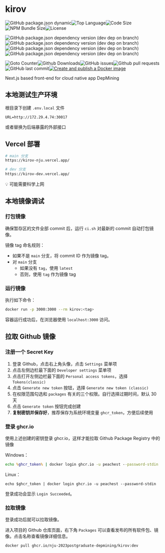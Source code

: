 # kirov

![GitHub package.json dynamic](https://img.shields.io/github/package-json/keywords/NJU-2023Postgraduate-DepMining/kirov)![Top Language](https://img.shields.io/github/languages/top/NJU-2023Postgraduate-DepMining/kirov)![Code Size](https://img.shields.io/github/languages/code-size/NJU-2023Postgraduate-DepMining/kirov)![NPM Bundle Size](https://img.shields.io/bundlephobia/min/kirov?label=npm%20bundle%20size)![License](https://img.shields.io/github/license/NJU-2023Postgraduate-DepMining/kirov)

![GitHub package.json dependency version (dev dep on branch)](https://img.shields.io/github/package-json/dependency-version/NJU-2023Postgraduate-DepMining/kirov/dev/typescript)![GitHub package.json dependency version (dev dep on branch)](https://img.shields.io/github/package-json/dependency-version/NJU-2023Postgraduate-DepMining/kirov/dev/eslint)![GitHub package.json dependency version (dev dep on branch)](https://img.shields.io/github/package-json/dependency-version/NJU-2023Postgraduate-DepMining/kirov/react)![GitHub package.json dependency version (dev dep on branch)](https://img.shields.io/github/package-json/dependency-version/NJU-2023Postgraduate-DepMining/kirov/next)

![Goto Counter](https://img.shields.io/github/search/NJU-2023Postgraduate-DepMining/kirov/goto)![Github Downloads](https://img.shields.io/github/downloads/NJU-2023Postgraduate-DepMining/kirov/total?label=github%20downloads)![GitHub issues](https://img.shields.io/github/issues/NJU-2023Postgraduate-DepMining/kirov)![Github pull requests](https://img.shields.io/github/issues-pr/NJU-2023Postgraduate-DepMining/kirov)![GitHub last commit](https://img.shields.io/github/last-commit/NJU-2023Postgraduate-DepMining/kirov)[![Create and publish a Docker image](https://github.com/NJU-2023Postgraduate-DepMining/kirov/actions/workflows/build-image.yaml/badge.svg?branch=main)](https://github.com/NJU-2023Postgraduate-DepMining/kirov/actions/workflows/build-image.yaml)



Next.js based front-end for cloud native app DepMining

## 本地测试生产环境

根目录下创建 `.env.local` 文件

```
URL=http://172.29.4.74:30017
```

或者替换为后端暴露的外部接口




## Vercel 部署

```sh
# main 分支
https://kirov-nju.vercel.app/

# dev 分支
https://kirov-dev.vercel.app/
```

:bulb: 可能需要科学上网



## 本地镜像调试

###  打包镜像

确保暂存区的文件全部 commit 后，运行 `ci.sh` 对最新的 commit 自动打包镜像。

镜像 tag 命名规则：

* 如果不是 `main` 分支，将 commit ID 作为镜像 tag。
* 对 `main` 分支
  * 如果没有 `tag`，使用 `latest`
  * 否则，使用 `tag` 作为镜像 tag



### 运行镜像

执行如下命令：

```sh
docker run -p 3000:3000 --rm kirov:<tag>
```

容器运行成功后，在浏览器使用 `localhost:3000` 访问。



## 拉取 Github 镜像

### 注册一个 Secret Key

1. 登录 Github，点击右上角头像，点击 `Settings` 菜单项
2. 点击左侧边栏最下面的 `Developer settings` 菜单项
3. 点击打开左侧边栏最下面的 `Personal access tokens`，选择 `Tokens(classic)`
4. 点击 `Generate new token` 按钮，选择 `Generate new token (classic)`
5. 在权限范围勾选和 `packages` 有关的三个权限。自行选择过期时间，默认 30 天
6. 点击 `Generate token` 按钮完成创建
7. **复制密钥并保存好**，推荐保存为系统环境变量 `ghcr_token`，方便后续使用



### 登录 ghcr.io

使用上述创建的密钥登录 ghcr.io，这样才能拉取 Github Package Registry 中的镜像

Windows：

```cmd
echo %ghcr_token% | docker login ghcr.io -u peachest --password-stdin
```

Linux：

```shell
echo $ghcr_token | docker login ghcr.io -u peachest --password-stdin
```



登录成功会显示 `Login Succeeded`。



### 拉取镜像

登录成功后就可以拉取镜像。

进入项目的 Github 仓库页面，右下角 `Packages` 可以查看发布的所有软件包、镜像。点击名称查看镜像详细信息。

```sh
docker pull ghcr.io/nju-2023postgraduate-depmining/kirov:dev
```
